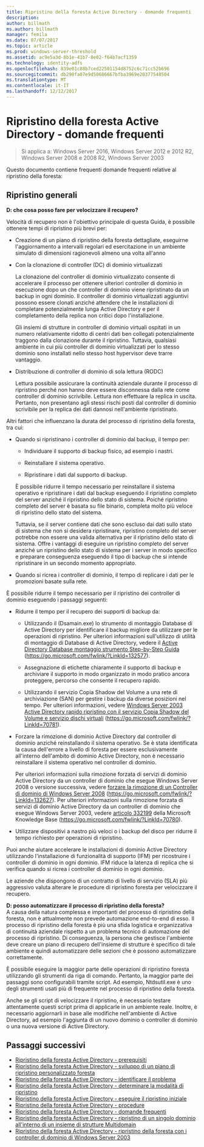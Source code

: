 ```yaml
---
title: Ripristino della foresta Active Directory - domande frequenti
description: 
author: billmath
ms.author: billmath
manager: femila
ms.date: 07/07/2017
ms.topic: article
ms.prod: windows-server-threshold
ms.assetid: ac9e5a3d-8b1e-41b7-8e02-f64b7acf1359
ms.technology: identity-adfs
ms.openlocfilehash: 839e01c88b7ced22501154d8752c6c71cc52b696
ms.sourcegitcommit: db290fa07e9d50686667bfba3969e20377548504
ms.translationtype: MT
ms.contentlocale: it-IT
ms.lasthandoff: 12/12/2017
---
```

# <a name="ad-forest-recovery---faq"></a>Ripristino della foresta Active Directory - domande frequenti

>Si applica a: Windows Server 2016, Windows Server 2012 e 2012 R2, Windows Server 2008 e 2008 R2, Windows Server 2003

Questo documento contiene frequenti domande frequenti relative al ripristino della foresta:  
 
## <a name="general-recovery"></a>Ripristino generali
  
 
**D: che cosa posso fare per velocizzare il recupero?** 
 
Velocità di recupero non è l'obiettivo principale di questa Guida, è possibile ottenere tempi di ripristino più brevi per:  
  
-   Creazione di un piano di ripristino della foresta dettagliate, eseguirne l'aggiornamento a intervalli regolari ed esercitazione in un ambiente simulato di dimensioni ragionevoli almeno una volta all'anno  
  
-   Con la clonazione di controller (DC) di dominio virtualizzati  
  
     La clonazione del controller di dominio virtualizzato consente di accelerare il processo per ottenere ulteriori controller di dominio in esecuzione dopo un che controller di dominio viene ripristinato da un backup in ogni dominio. Il controller di dominio virtualizzati aggiuntivi possono essere clonati anziché attendere che le installazioni di completare potenzialmente lunga Active Directory e per il completamento della replica non critici dopo l'installazione.  
  
     Gli insiemi di strutture in controller di dominio virtuali ospitati in un numero relativamente ridotto di centri dati ben collegati potenzialmente traggono dalla clonazione durante il ripristino. Tuttavia, qualsiasi ambiente in cui più controller di dominio virtualizzati per lo stesso dominio sono installati nello stesso host hypervisor deve trarre vantaggio.  
  
-   Distribuzione di controller di dominio di sola lettura (RODC)  
  
     Lettura possibile assicurare la continuità aziendale durante il processo di ripristino perché non hanno deve essere disconnessa dalla rete come controller di dominio scrivibile. Lettura non effettuare la replica in uscita. Pertanto, non presentano agli stessi rischi posti dal controller di dominio scrivibile per la replica dei dati dannosi nell'ambiente ripristinato.  
  
 Altri fattori che influenzano la durata del processo di ripristino della foresta, tra cui:  
  
-   Quando si ripristinano i controller di dominio dal backup, il tempo per:  
  
    -   Individuare il supporto di backup fisico, ad esempio i nastri.  
  
    -   Reinstallare il sistema operativo.  
  
    -   Ripristinare i dati dal supporto di backup.  
  
     È possibile ridurre il tempo necessario per reinstallare il sistema operativo e ripristinare i dati dal backup eseguendo il ripristino completo del server anziché il ripristino dello stato di sistema. Poiché ripristino completo del server è basata su file binario, completa molto più veloce di ripristino dello stato del sistema.  
  
     Tuttavia, se il server contiene dati che sono escluso dai dati sullo stato di sistema che non si desidera ripristinare, ripristino completo del server potrebbe non essere una valida alternativa per il ripristino dello stato di sistema. Offre i vantaggi di eseguire un ripristino completo del server anziché un ripristino dello stato di sistema per i server in modo specifico e preparare conseguenza eseguendo il tipo di backup che si intende ripristinare in un secondo momento appropriato.  
  
-   Quando si ricrea i controller di dominio, il tempo di replicare i dati per le promozioni basate sulla rete.  
  
 È possibile ridurre il tempo necessario per il ripristino dei controller di dominio eseguendo i passaggi seguenti:  
  
-   Ridurre il tempo per il recupero dei supporti di backup da:  
  
    -   Utilizzando il (Dsamain.exe) lo strumento di montaggio Database di Active Directory per identificare il backup migliore da utilizzare per le operazioni di ripristino. Per ulteriori informazioni sull'utilizzo di utilità di montaggio di Database di Active Directory, vedere il [Active Directory Database montaggio strumento Step-by-Step Guida](https://go.microsoft.com/fwlink/?LinkId=132577) (https://go.microsoft.com/fwlink/?LinkId=132577).  
  
    -   Assegnazione di etichette chiaramente il supporto di backup e archiviare il supporto in modo organizzato in modo pratico ancora proteggere, percorso che consente il recupero rapido.  
  
    -   Utilizzando il servizio Copia Shadow del Volume a una rete di archiviazione (SAN) per gestire i backup da diverse posizioni nel tempo. Per ulteriori informazioni, vedere [Windows Server 2003 Active Directory rapido ripristino con il servizio Copia Shadow del Volume e servizio dischi virtuali](https://go.microsoft.com/fwlink/?LinkId=70781) (https://go.microsoft.com/fwlink/?LinkId=70781).  
  
-   Forzare la rimozione di dominio Active Directory dal controller di dominio anziché reinstallando il sistema operativo. Se è stata identificata la causa dell'errore a livello di foresta per essere esclusivamente all'interno dell'ambito di dominio Active Directory, non è necessario reinstallare il sistema operativo nel controller di dominio.  
  
     Per ulteriori informazioni sulla rimozione forzata di servizi di dominio Active Directory da un controller di dominio che esegue Windows Server 2008 o versione successiva, vedere [forzare la rimozione di un Controller di dominio di Windows Server 2008](https://go.microsoft.com/fwlink/?LinkId=132627) (https://go.microsoft.com/fwlink/?LinkId=132627). Per ulteriori informazioni sulla rimozione forzata di servizi di dominio Active Directory da un controller di dominio che esegue Windows Server 2003, vedere [articolo 332199](https://go.microsoft.com/fwlink/?LinkId=70780) della Microsoft Knowledge Base (https://go.microsoft.com/fwlink/?LinkId=70780).  
  
-   Utilizzare dispositivi a nastro più veloci o i backup del disco per ridurre il tempo richiesto per operazioni di ripristino.  
  
 Puoi anche aiutare accelerare le installazioni di dominio Active Directory utilizzando l'installazione di funzionalità di supporto (IFM) per ricostruire i controller di dominio in ogni dominio. IFM riduce la latenza di replica che si verifica quando si ricrea i controller di dominio in ogni dominio.  
  
 Le aziende che dispongono di un contratto di livello di servizio (SLA) più aggressivo valuta alterare le procedure di ripristino foresta per velocizzare il recupero.  
  

**D: posso automatizzare il processo di ripristino della foresta?**  
 A causa della natura complessa e importanti del processo di ripristino della foresta, non è attualmente non prevede automazione end-to-end di esso. Il processo di ripristino della foresta è più una sfida logistica e organizzativa di continuità aziendale rispetto a un problema tecnico di automazione del processo di ripristino. Di conseguenza, la persona che gestisce l'ambiente deve creare un piano di recupero dell'insieme di strutture è specifico di tale ambiente e quindi automatizzare delle sezioni che è possono automatizzare correttamente.  
  
 È possibile eseguire la maggior parte delle operazioni di ripristino foresta utilizzando gli strumenti da riga di comando. Pertanto, la maggior parte dei passaggi sono configurabili tramite script. Ad esempio, Ntdsutil.exe è uno degli strumenti usati più di frequente nel processo di ripristino della foresta.  
  
 Anche se gli script di velocizzare il ripristino, è necessario testare attentamente questi script prima di applicarle in un ambiente reale. Inoltre, è necessario aggiornarli in base alle modifiche nell'ambiente di Active Directory, ad esempio l'aggiunta di un nuovo dominio o controller di dominio o una nuova versione di Active Directory.

## <a name="next-steps"></a>Passaggi successivi
-   [Ripristino della foresta Active Directory - prerequisiti](AD-Forest-Recovery-Prerequisties.md)  
-   [Ripristino della foresta Active Directory - sviluppo di un piano di ripristino personalizzato foresta](AD-Forest-Recovery-Devising-a-Plan.md)  
- [Ripristino della foresta Active Directory - identificare il problema](AD-Forest-Recovery-Identify-the-Problem.md)
-   [Ripristino della foresta Active Directory - determinare la modalità di ripristino](AD-Forest-Recovery-Determine-how-to-Recover.md)
-   [Ripristino della foresta Active Directory - eseguire il ripristino iniziale](AD-Forest-Recovery-Perform-initial-recovery.md)  
-   [Ripristino della foresta Active Directory - procedure](AD-Forest-Recovery-Procedures.md)  
-   [Ripristino della foresta Active Directory - domande frequenti](AD-Forest-Recovery-FAQ.md)  
-   [Ripristino della foresta Active Directory - ripristino di un singolo dominio all'interno di un insieme di strutture Multidomain](AD-Forest-Recovery-Single-Domain-in-Multidomain-Recovery.md)  
-   [Ripristino della foresta Active Directory - ripristino della foresta con i controller di dominio di Windows Server 2003](AD-Forest-Recovery-Windows-Server-2003.md)  
